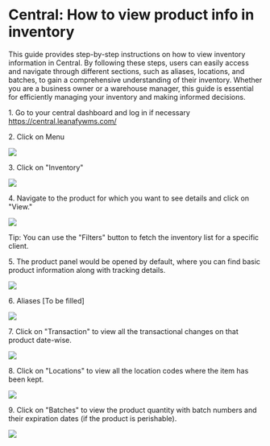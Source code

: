 # Central: How to view product info in inventory

This guide provides step-by-step instructions on how to view inventory information in Central. By following these steps, users can easily access and navigate through different sections, such as aliases, locations, and batches, to gain a comprehensive understanding of their inventory. Whether you are a business owner or a warehouse manager, this guide is essential for efficiently managing your inventory and making informed decisions.

1\. Go to your central dashboard and log in if necessary <https://central.leanafywms.com/>


2\. Click on Menu

![](https://ajeuwbhvhr.cloudimg.io/colony-recorder.s3.amazonaws.com/files/2023-09-13/6cdf8a45-4702-4c6a-9b88-afd3707d4f8b/ascreenshot.jpeg?tl_px=0,0&br_px=2940,1606&force_format=png&width=1120.0&wat=1&wat_opacity=0.7&wat_gravity=northwest&wat_url=https://colony-recorder.s3.us-west-1.amazonaws.com/images/watermarks/FB923C_standard.png&wat_pad=24,13)


3\. Click on "Inventory"

![](https://ajeuwbhvhr.cloudimg.io/colony-recorder.s3.amazonaws.com/files/2023-09-13/b2541f70-595a-4d92-be84-bf0c1f3931ca/ascreenshot.jpeg?tl_px=0,0&br_px=2293,1281&force_format=png&width=1120.0&wat=1&wat_opacity=0.7&wat_gravity=northwest&wat_url=https://colony-recorder.s3.us-west-1.amazonaws.com/images/watermarks/FB923C_standard.png&wat_pad=242,271)


4\. Navigate to the product for which you want to see details and click on "View."

![](https://ajeuwbhvhr.cloudimg.io/colony-recorder.s3.amazonaws.com/files/2023-09-13/855db87a-e362-43e4-af3f-3ba247ea435e/user_cropped_screenshot.jpeg?tl_px=0,0&br_px=2940,1083&force_format=png&width=1120.0&wat=1&wat_opacity=0.7&wat_gravity=northwest&wat_url=https://colony-recorder.s3.us-west-1.amazonaws.com/images/watermarks/FB923C_standard.png&wat_pad=997,312)


Tip: You can use the "Filters" button to fetch the inventory list for a specific client.


5\. The product panel would be opened by default, where you can find basic product information along with tracking details.

![](https://ajeuwbhvhr.cloudimg.io/colony-recorder.s3.amazonaws.com/files/2023-09-13/3365169b-97eb-4e5d-86d8-1878fcfae007/user_cropped_screenshot.jpeg?tl_px=0,0&br_px=2940,1606&force_format=png&width=1120.0&wat=1&wat_opacity=0.7&wat_gravity=northwest&wat_url=https://colony-recorder.s3.us-west-1.amazonaws.com/images/watermarks/FB923C_standard.png&wat_pad=30,112)


6\. Aliases \[To be filled\]

![](https://ajeuwbhvhr.cloudimg.io/colony-recorder.s3.amazonaws.com/files/2023-09-13/8009a4f5-e8d8-4777-ae3d-03285fb6a9b6/user_cropped_screenshot.jpeg?tl_px=0,0&br_px=2940,1606&force_format=png&width=1120.0&wat=1&wat_opacity=0.7&wat_gravity=northwest&wat_url=https://colony-recorder.s3.us-west-1.amazonaws.com/images/watermarks/FB923C_standard.png&wat_pad=102,110)


7\. Click on "Transaction" to view all the transactional changes on that product date-wise.

![](https://ajeuwbhvhr.cloudimg.io/colony-recorder.s3.amazonaws.com/files/2023-09-13/32e93b60-707a-4e32-9a77-ac377c437035/user_cropped_screenshot.jpeg?tl_px=0,0&br_px=2940,1602&force_format=png&width=1120.0&wat=1&wat_opacity=0.7&wat_gravity=northwest&wat_url=https://colony-recorder.s3.us-west-1.amazonaws.com/images/watermarks/FB923C_standard.png&wat_pad=180,110)


8\. Click on "Locations" to view all the location codes where the item has been kept.

![](https://ajeuwbhvhr.cloudimg.io/colony-recorder.s3.amazonaws.com/files/2023-09-13/97a6723b-945a-4b76-a435-0d47aa2d3a23/user_cropped_screenshot.jpeg?tl_px=0,0&br_px=2293,1281&force_format=png&width=1120.0&wat=1&wat_opacity=0.7&wat_gravity=northwest&wat_url=https://colony-recorder.s3.us-west-1.amazonaws.com/images/watermarks/FB923C_standard.png&wat_pad=354,154)


9\. Click on "Batches" to view the product quantity with batch numbers and their expiration dates (if the product is perishable).

![](https://ajeuwbhvhr.cloudimg.io/colony-recorder.s3.amazonaws.com/files/2023-09-13/b92f6df0-2815-465d-bfef-c69fc5ecab93/user_cropped_screenshot.jpeg?tl_px=0,0&br_px=2940,1602&force_format=png&width=1120.0&wat=1&wat_opacity=0.7&wat_gravity=northwest&wat_url=https://colony-recorder.s3.us-west-1.amazonaws.com/images/watermarks/FB923C_standard.png&wat_pad=348,112)